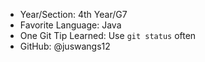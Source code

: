 - Year/Section: 4th Year/G7
- Favorite Language: Java
- One Git Tip Learned: Use `git status` often
- GitHub: @juswangs12